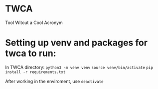 # TWCA
Tool Witout a Cool Acronym

# Setting up venv and packages for twca to run:
In TWCA directory:
```python3 -m venv venv```
```source venv/bin/activate```
```pip install -r requirements.txt```

After working in the enviroment, use
```deactivate```
